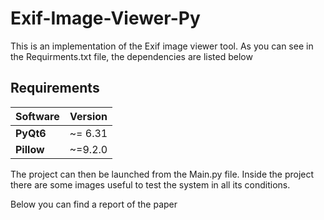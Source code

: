 # Exif-Image-Viewer-Py


This is an implementation of the Exif image viewer tool. As you can see in the Requirments.txt file, the dependencies are listed below


## Requirements
| Software           | Version        |
| --------------     |:--------------:|
| **PyQt6**          |     ~= 6.31    |
| **Pillow**         |     ~=9.2.0    |

The project can then be launched from the Main.py file.
Inside the project there are some images useful to test the system in all its conditions.

Below you can find a report of the paper
